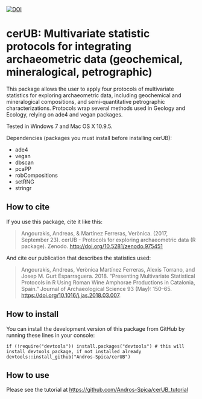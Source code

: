 [![DOI](https://zenodo.org/badge/91143992.svg)](https://zenodo.org/badge/latestdoi/91143992)

# cerUB: Multivariate statistic protocols for integrating archaeometric data (geochemical, mineralogical, petrographic)

This package allows the user to apply four protocols of multivariate statistics for exploring archaeometric data, including geochemical and mineralogical compositions, and semi-quantitative petrographic characterizations. Protocols wrap several methods used in Geology and Ecology, relying on ade4 and vegan packages.

Tested in Windows 7 and Mac OS X 10.9.5.

Dependencies (packages you must install before installing cerUB):

* ade4
* vegan
* dbscan
* pcaPP
* robCompositions
* setRNG
* stringr

## How to cite

If you use this package, cite it like this:

> Angourakis, Andreas, & Martínez Ferreras, Verònica. (2017, September 23). cerUB - Protocols for exploring archaeometric data (R package). Zenodo. http://doi.org/10.5281/zenodo.975451

And cite our publication that describes the statistics used:

> Angourakis, Andreas, Verònica Martínez Ferreras, Alexis Torrano, and Josep M. Gurt Esparraguera. 2018. “Presenting Multivariate Statistical Protocols in R Using Roman Wine Amphorae Productions in Catalonia, Spain.” Journal of Archaeological Science 93 (May): 150–65. https://doi.org/10.1016/j.jas.2018.03.007.

## How to install

You can install the development version of this package from GitHub by running these lines in your console:

```
if (!require("devtools")) install.packages("devtools") # this will install devtools package, if not installed already
devtools::install_github("Andros-Spica/cerUB")  
```

## How to use

Please see the tutorial at <https://github.com/Andros-Spica/cerUB_tutorial>
